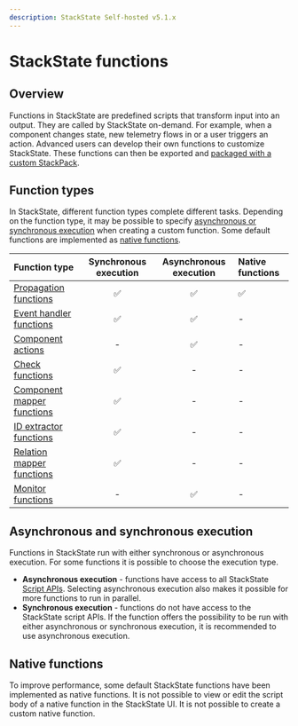 ```yaml
---
description: StackState Self-hosted v5.1.x 
---
```


# StackState functions

## Overview

Functions in StackState are predefined scripts that transform input into an output. They are called by StackState on-demand. For example, when a component changes state, new telemetry flows in or a user triggers an action. Advanced users can develop their own functions to customize StackState. These functions can then be exported and [packaged with a custom StackPack](../stackpack/develop_stackpacks.md).

## Function types

In StackState, different function types complete different tasks. Depending on the function type, it may be possible to specify [asynchronous or synchronous execution](functions.md#asynchronous-and-synchronous-execution) when creating a custom function. Some default functions are implemented as [native functions](functions.md#native-functions).

| Function type | Synchronous execution | Asynchronous execution | Native functions |
| :--- | :---: | :---: | :--- |
| [Propagation functions](propagation-functions.md#propagation-functions) | ✅ | ✅ | ✅ |
| [Event handler functions](event-handler-functions.md) | ✅ | ✅ | - |
| [Component actions](component-actions.md) | - | ✅ | - |
| [Check functions](check-functions.md) | ✅ | - | - |
| [Component mapper functions](mapper-functions.md) | ✅ | - | - |
| [ID extractor functions](id-extractor-functions.md) | ✅ | - | - |
| [Relation mapper functions](mapper-functions.md) | ✅ | - | - |
| [Monitor functions](monitor-functions.md) | - | ✅ | - |

## Asynchronous and synchronous execution

Functions in StackState run with either synchronous or asynchronous execution. For some functions it is possible to choose the execution type.

* **Asynchronous execution** - functions have access to all StackState [Script APIs](../../reference/scripting/). Selecting asynchronous execution also makes it possible for more functions to run in parallel.
* **Synchronous execution** - functions do not have access to the StackState script APIs. If the function offers the possibility to be run with either asynchronous or synchronous execution, it is recommended to use asynchronous execution.

## Native functions

To improve performance, some default StackState functions have been implemented as native functions. It is not possible to view or edit the script body of a native function in the StackState UI. It is not possible to create a custom native function.


